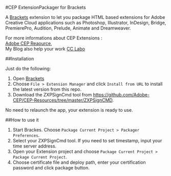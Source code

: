 #CEP ExtensionPackager for Brackets

A [Brackets](http://brackets.io/) extension to let you package HTML based extensions for Adobe Creative Cloud applications such as Photoshop, Illustrator, InDesign, Bridge, PremierePro, Audition, Prelude, Animate and Dreamweaver.  

For more informations about CEP Extensions :  
[Adobe CEP Reaource](https://github.com/Adobe-CEP),  
My Blog also help your work [CC Labo](https://ten5963.wordpress.com/)

##Installation

Just do the following:
1. Open [Brackets](http://brackets.io/)
2. Choose `File > Extension Manager` and click `Install from URL` to install the latest version from this repo.
3. Download the ZXPSignCmd tool from https://github.com/Adobe-CEP/CEP-Resources/tree/master/ZXPSignCMD.

No need to relaunch the app, your extension is ready to use.

##How to use it

1. Start Brackes. Choose `Package Current Project > Packager Preferences`.
2. Select your ZXPSignCmd tool. If you need to set timestamp, input your time server address.
3. Open your Extension project and choose `Package Current Project > Package Current Project`.
4. Choose certificate file and deploy path, enter your certification password and click package button.
